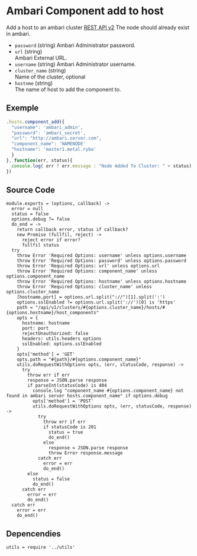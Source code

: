 
# Ambari Component add to host

Add a host to an ambari cluster [REST API v2](https://github.com/apache/ambari/blob/trunk/ambari-server/docs/api/v1)
The node should already exist in ambari.

* `password` (string)
  Ambari Administrator password.
* `url` (string)   
  Ambari External URL.
* `username` (string)
  Ambari Administrator username.
* `cluster_name` (string)   
  Name of the cluster, optional
* `hostnme` (string)   
  The name of host to add the component to.

## Exemple

```js
.hosts.component_add({
  "username": 'ambari_admin',
  "password": 'ambari_secret',
  "url": "http://ambari.server.com",
  "component_name": 'NAMENODE'
  "hostname": 'master1.metal.ryba'
  }
}, function(err, status){
  console.log( err ? err.message : "Node Added To Cluster: " + status)
})
```

## Source Code

    module.exports = (options, callback) ->
      error = null
      status = false
      options.debug ?= false
      do_end = ->
        return callback error, status if callback?
        new Promise (fullfil, reject) ->
          reject error if error?
          fullfil status
      try
        throw Error 'Required Options: username' unless options.username
        throw Error 'Required Options: password' unless options.password
        throw Error 'Required Options: url' unless options.url
        throw Error 'Required Options: component_name' unless options.component_name
        throw Error 'Required Options: hostname' unless options.hostname
        throw Error 'Required Options: cluster_name' unless options.cluster_name
        [hostname,port] = options.url.split("://")[1].split(':')
        options.sslEnabled ?= options.url.split('://')[0] is 'https'
        path = "/api/v1/clusters/#{options.cluster_name}/hosts/#{options.hostname}/host_components"
        opts = {
          hostname: hostname
          port: port
          rejectUnauthorized: false
          headers: utils.headers options
          sslEnabled: options.sslEnabled
        }
        opts['method'] = 'GET'
        opts.path = "#{path}/#{options.component_name}"
        utils.doRequestWithOptions opts, (err, statusCode, response) ->
          try
            throw err if err
            response = JSON.parse response
            if parseInt(statusCode) is 404
              console.log "component_name #{options.component_name} not found in ambari server hosts.component_name" if options.debug
              opts['method'] = 'POST'
              utils.doRequestWithOptions opts, (err, statusCode, response) ->
                try
                  throw err if err
                  if statusCode is 201
                    status = true
                    do_end()
                  else
                    response = JSON.parse response
                    throw Error response.message
                catch err
                  error = err
                  do_end()
            else
              status = false
              do_end()
          catch err
            error = err
            do_end()
      catch err
        error = err
        do_end()

## Depencendies

    utils = require '../utils'
